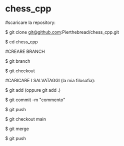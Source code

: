 # chess_cpp

#scaricare la repository:

$ git clone git@github.com:Pierthebread/chess_cpp.git

$ cd chess_cpp 

#CREARE BRANCH

$ git branch <nome>

$ git checkout <nome>

#CARICARE I SALVATAGGI (la mia filosofia):

$ git add <nome file> (oppure git add .)

$ git commit -m "commento"

$ git push

$ git checkout main

$ git merge <nome branch dove hai lavorato>

$ git push
